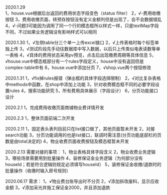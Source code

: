 2020.1.29   
1，house.vue根据后台返回的费用状态字段变色（status filter）
2，√-费用收缴按钮
3，费用收缴页面，转预存按钮没有定义金额列但是出现了，会不会数据错乱
4，√-问题3可能因为调用了同一个行的模态框所以样式一样，只是textMap字段不同，不过如果业务逻辑没有影响样式可以相同

2020.1.30
1，√左侧table分三个单一上传excel接口
2，√上传表格时每个标签单独上传
3，√测试阶段先手动往数据库中写入数据，以后只上传类似电表读数等单一表格
4，√具体的费用状态采用pv预览，点击后出现缴费周期等具体信息
5，√house.vue中模态框部分有一个rules字段定义，house中没有返回但是complex-table中有
6，house.vue中添加分页
7，√shop.vue两个按钮修改

2020.1.31
1，√fix掉rules报错（弹出框的具体字段选择限制）
2，√对比复杂表格中methods中函数，在shop中添加上功能
3，针对收费模态框不同的必要字段设置rules
4，搜索功能研究
5，所有费用具体展示（字段设计）
6，分页功能接口设计

2020.2.1
1，完成费用收缴页面商铺物业费详情开发

2020.2.3
1，整体页面前端二次开发

2020.2.11
1，固定表头表列目前只在list接口做了，其他页面暂未开发
2，对接search功能
3，分页功能调用的也是list接口，联调时需注意(分页功能底部栏的页数是由total决定的)
4，物业收费页面收费按钮及模态框暂未开发

2020.2.13
需要对接的事项：
1，物业表格具体字段含义
2，物业收费业务逻辑
3，哪些场景需要用到批量操作
4，装修保证金业务逻辑（为何部分没有houseId；若是符合逻辑则规定必须填写houseId）
5，装修保证金收缴/退款时的批量操作（收缴时输入房号规则）






2020.06.17
需求：
1，√物业费台账导出时不分页
2，√添加拆改废料，显示应收金额
3，√添加采光井施工保证金2000，并且添加退款